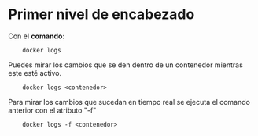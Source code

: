 # Primer nivel de encabezado

Con el **comando**:

        docker logs

Puedes mirar los cambios que se den dentro de un contenedor mientras este esté activo.

        docker logs <contenedor>

Para mirar los cambios que sucedan en tiempo real se ejecuta el comando anterior con el atributo "-f"

        docker logs -f <contenedor>
